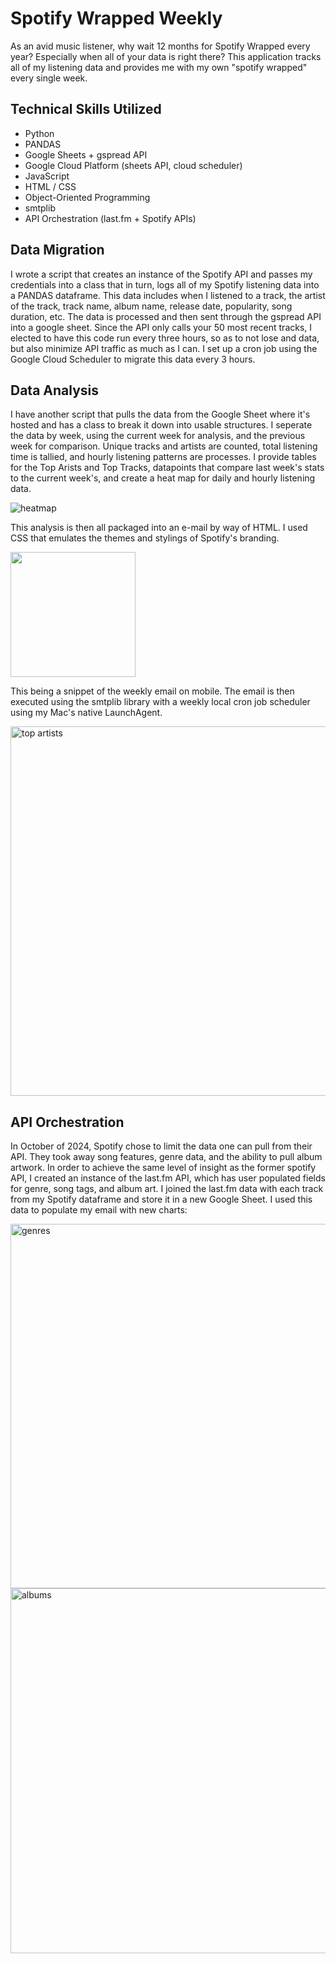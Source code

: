 # Spotify Wrapped Weekly
As an avid music listener, why wait 12 months for Spotify Wrapped every year? Especially when all of your data is right there? This application tracks all of my listening data and provides me with my own "spotify wrapped" every single week.

## Technical Skills Utilized
- Python
- PANDAS
- Google Sheets + gspread API
- Google Cloud Platform (sheets API, cloud scheduler)
- JavaScript
- HTML / CSS
- Object-Oriented Programming
- smtplib
- API Orchestration (last.fm + Spotify APIs)

## Data Migration
I wrote a script that creates an instance of the Spotify API and passes my credentials into a class that in turn, logs all of my Spotify listening data into a PANDAS dataframe. This data includes when I listened to a track, the artist of the track, track name, album name, release date, popularity, song duration, etc. The data is processed and then sent through the gspread API into a google sheet. Since the API only calls your 50 most recent tracks, I elected to have this code run every three hours, so as to not lose and data, but also minimize API traffic as much as I can. I set up a cron job using the Google Cloud Scheduler to migrate this data every 3 hours.

## Data Analysis
I have another script that pulls the data from the Google Sheet where it's hosted and has a class to break it down into usable structures. I seperate the data by week, using the current week for analysis, and the previous week for comparison. Unique tracks and artists are counted, total listening time is tallied, and hourly listening patterns are processes. I provide tables for the Top Arists and Top Tracks, datapoints that compare last week's stats to the current week's, and create a heat map for daily and hourly listening data.

![heatmap](https://github.com/user-attachments/assets/03229ad9-1563-459a-b433-e10e57784882)

This analysis is then all packaged into an e-mail by way of HTML. I used CSS that emulates the themes and stylings of Spotify's branding.

<img src="https://github.com/user-attachments/assets/6aa9e434-6b22-4e1d-b963-91608becfd25" width="200">

This being a snippet of the weekly email on mobile. The email is then executed using the smtplib library with a weekly local cron job scheduler using my Mac's native LaunchAgent.

<img width="591" alt="top artists" src="https://github.com/user-attachments/assets/0365f1d4-62ee-4386-af1b-e6d55d210b81" />

## API Orchestration
In October of 2024, Spotify chose to limit the data one can pull from their API. They took away song features, genre data, and the ability to pull album artwork. In order to achieve the same level of insight as the former spotify API, I created an instance of the last.fm API, which has user populated fields for genre, song tags, and album art. I joined the last.fm data with each track from my Spotify dataframe and store it in a new Google Sheet. I used this data to populate my email with new charts:

<img width="583" alt="genres" src="https://github.com/user-attachments/assets/4a67e9c6-afc9-42ae-b40e-b87f49b2aae7" />

<img width="584" alt="albums" src="https://github.com/user-attachments/assets/4635b3b9-7b53-45db-a7b6-3c2579797849" />

